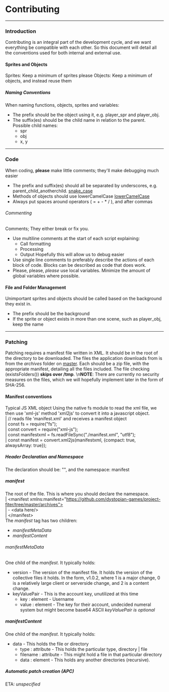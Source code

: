 # Contributing
---
### Introduction
Contributing is an integral part of the development cycle, and we want everything be compatible with each other. 
So this document will detail all the conventions used for both internal and external use.
#### Sprites and Objects
Sprites: Keep a minimum of sprites please
Objects: Keep a minimum of objects, and instead reuse them
##### Naming Conventions
When naming functions, objects, sprites and variables:
* The prefix should be the object using it, e.g. player_spr and player_obj.
* The suffix(es) should be the child name in relation to the parent. Possible child names:
  - spr
  - obj
  - x, y
---
### Code
When coding, **please** make little comments; they'll make debugging much easier
* The prefix and suffix(es) should all be separated by underscores, e.g. parent_child_anotherchild. [snake_case](https://en.wikipedia.org/wiki/Snake_case)
* Methods of objects should use lowerCamelCase [lowerCamelCase](https://en.wikipedia.org/wiki/Camel_case)
* Always put spaces around operators ( = + - * / ), and after commas

###### Commenting
Comments; They either break or fix you.
* Use multiline comments at the start of each script explaining:
  - Call formatting
  - Processing
  - Output
  Hopefully this will allow us to debug easier
* Use single line comments to preferably describe the actions of each block of code.
  Blocks can be described as code that does work.
* Please, please, *please* use local variables. Minimize the amount of global variables where possible.

#### File and Folder Management
Unimportant sprites and objects should be called based on the background they exist in.
* The prefix should be the background
* If the sprite or object exists in more than one scene, such as player_obj, keep the name
---
### Patching
Patching requires a manifest file written in XML. It should be in the root of the directory to be downloaded. The files the application downloads from is from the *archives* folder on [master](https://github.com/dystopian-games/project-fiter/tree/master). Each should be a zip file, with the appropriate manifest, detailing all the files included. The file checking (existsFolders()) **skips over /tmp**.
\n**NOTE**: There are currently no security measures on the files, which we will hopefully implement later in the form of SHA-256.
#### Manifest conventions
Typical JS XML object
Using the native fs module to read the xml file, we then use 'xml-js' method 'xml2js' to convert it into a javascript object.  
| // reads file 'manifest.xml' and receives a manifest object  
| const fs                       = require("fs");  
| const convert                  = require("xml-js");  
| const manifestxml              = fs.readFileSync("./manifest.xml", "utf8");  
| const manifest                 = convert.xml2js(manifestxml, {compact: true, alwaysArray: true});  
##### Header Declaration and Namespace
The declaration should be: "<?xml version="1.0" encoding="UTF-8" ?>", and the namespace: manifest
##### manifest
The root of the file. This is where you should declare the namespace.  
| \<manifest xmlns:manifest="https://github.com/dystopian-games/project-fiter/tree/master/archives">  
|     - \<data here/>  
| \</manifest\>  
The *manifest* tag has two children:
* *manifestMetaData*
* *manifestContent*
###### manifestMetaData
One child of the *manifest*. It typically holds:
* version - The version of the manifest file. It holds the version of the collective files it holds. In the form, v1.0.2, where 1 is a major change, 0 is a relatively large client or serverside change, and 2 is a content change.
* keyValuePair - This is the account key, unutilized at this time
  - key : element - Username
  - value : element - The key for their account, undecided numeral system but might become base64 ASCII
*keyValuePair is optional*
##### manifestContent
One child of the *manifest*. It typically holds:
* data - This holds the file or directory
  - type : attribute - This holds the particular type, directory | file
  - filename : attribute - This might hold a file in that particular directory
  - data : element - This holds any another directories (recursive).
##### Automatic patch creation (APC)
ETA: *unspecified*
